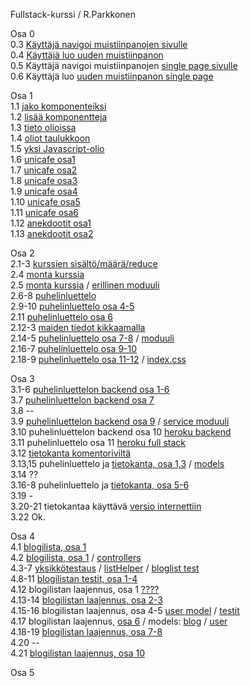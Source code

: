 Fullstack-kurssi / R.Parkkonen

Osa 0
<BR>
0.3 [Käyttäjä navigoi muistiinpanojen sivulle](https://github.com/rparkkon/fullstack/blob/master/osa0/navigoiNotes.png)
<BR>
0.4 [Käyttäjä luo uuden muistiinpanon](https://github.com/rparkkon/fullstack/blob/master/osa0/luoUusi.png)
<BR>
0.5 Käyttäjä navigoi muistiinpanojen [single page sivulle](https://github.com/rparkkon/fullstack/blob/master/osa0/navigoiNotesSpa.png)
<BR>
0.6 Käyttäjä luo [uuden muistiinpanon single page](https://github.com/rparkkon/fullstack/blob/master/osa0/luoUusiSpa.png)
<BR>

Osa 1
<BR>
1.1 [jako komponenteiksi](https://github.com/rparkkon/fullstack/blob/master/osa1/src/index.11.js)
<BR>
1.2 [lisää komponentteja](https://github.com/rparkkon/fullstack/blob/master/osa1/src/index.12.js)
<BR>
1.3 [tieto olioissa](https://github.com/rparkkon/fullstack/blob/master/osa1/src/index.13.js)
<BR>
1.4 [oliot taulukkoon](https://github.com/rparkkon/fullstack/blob/master/osa1/src/index.14.js)
<BR>
1.5 [yksi Javascript-olio](https://github.com/rparkkon/fullstack/blob/master/osa1/src/index.15.js)
<BR>
1.6 [unicafe osa1](https://github.com/rparkkon/fullstack/blob/master/osa1/src/index.16.js)
<BR>
1.7 [unicafe osa2](https://github.com/rparkkon/fullstack/blob/master/osa1/src/index.17.js)
<BR>
1.8 [unicafe osa3](https://github.com/rparkkon/fullstack/blob/master/osa1/src/index.18.js)
<BR>
1.9 [unicafe osa4](https://github.com/rparkkon/fullstack/blob/master/osa1/src/index.19.js)
<BR>
1.10 [unicafe osa5](https://github.com/rparkkon/fullstack/blob/master/osa1/src/index.1.10.js)
<BR>
1.11 [unicafe osa6](https://github.com/rparkkon/fullstack/blob/master/osa1/src/index.1.11.js)
<BR>
1.12 [anekdootit osa1](https://github.com/rparkkon/fullstack/blob/master/osa1/src/index.1.12.js)
<BR>
1.13 [anekdootit osa2](https://github.com/rparkkon/fullstack/blob/master/osa1/src/index.1.13.js)
<BR>

Osa 2
<BR>
2.1-3 [kurssien sisältö/määrä/reduce](https://github.com/rparkkon/fullstack/blob/master/osa2/src/App.2.3.js)
<BR>
2.4 [monta kurssia](https://github.com/rparkkon/fullstack/blob/master/osa2/src/App.2.4.js)
<BR>
2.5 [monta kurssia](https://github.com/rparkkon/fullstack/blob/master/osa2/src/App.2.5.js)  /  [erillinen moduuli](https://github.com/rparkkon/fullstack/blob/master/osa2/src/components/Kurssit.2.5.js)
<BR>
2.6-8 [puhelinluettelo](https://github.com/rparkkon/fullstack/blob/master/osa2/src/App.2.8.js)
<BR>
2.9-10 [puhelinluettelo osa 4-5](https://github.com/rparkkon/fullstack/blob/master/osa2/src/App.2.10.js)
<BR>
2.11 [puhelinluettelo osa 6](https://github.com/rparkkon/fullstack/blob/master/osa2/src/App.2.11.js)
<BR>
2.12-3 [maiden tiedot kikkaamalla](https://github.com/rparkkon/fullstack/blob/master/osa2/src/App.2.13.js)
<BR>
2.14-5 [puhelinluettelo osa 7-8](https://github.com/rparkkon/fullstack/blob/master/osa2/src/App.2.15.js)  /  [moduuli](https://github.com/rparkkon/fullstack/blob/master/osa2/src/services/persons.js)
<BR>
2.16-7 [puhelinluettelo osa 9-10](https://github.com/rparkkon/fullstack/blob/master/osa2/src/App.2.17.js)
<BR>
2.18-9 [puhelinluettelo osa 11-12](https://github.com/rparkkon/fullstack/blob/master/osa2/src/App.2.19.js)  /  [index.css](https://github.com/rparkkon/fullstack/blob/master/osa2/src/index.css)
<BR>

Osa 3
<BR>
3.1-6 [puhelinluettelon backend osa 1-6](https://github.com/rparkkon/fullstack/blob/master/osa3/index.3.6.js)
<BR>
3.7 [puhelinluettelon backend osa 7](https://github.com/rparkkon/fullstack/blob/master/osa3/index.3.7.js)
<BR>
3.8 --
<BR>
3.9 [puhelinluettelon backend osa 9](https://github.com/rparkkon/fullstack/blob/master/osa2/src/App.3.9.js)  /  [service moduuli](https://github.com/rparkkon/fullstack/blob/master/osa2/src/services/persons.3.9.js)
<BR>
3.10 puhelinluettelon backend osa 10 [heroku backend](https://dry-beach-63310.herokuapp.com/api/persons)
<BR>
3.11 puhelinluettelo osa 11 [heroku full stack](https://dry-beach-63310.herokuapp.com/)
<BR>
3.12 [tietokanta komentoriviltä](https://github.com/rparkkon/fullstack/blob/master/osa3/mongo.js)
<BR>
3.13,15 puhelinluettelo ja [tietokanta, osa 1,3](https://github.com/rparkkon/fullstack/blob/master/osa3/index.3.15.js)   /  [models](https://github.com/rparkkon/fullstack/blob/master/osa3/models/person.js)
<BR>
3.14 ??
<BR>
3.16-8 puhelinluettelo ja [tietokanta, osa 5-6](https://github.com/rparkkon/fullstack/blob/master/osa3/index.3.18.js)
<BR>
3.19 -
<BR>
3.20-21 tietokantaa käyttävä [versio internettiin](https://dry-beach-63310.herokuapp.com/)
<BR>
3.22 Ok.

Osa 4
<BR>
4.1 [blogilista, osa 1](https://github.com/rparkkon/fullstack/blob/master/osa4/index.4.1.js)
<BR>
4.2 [blogilista, osa 1](https://github.com/rparkkon/fullstack/blob/master/osa4/bindex.4.2.js)  /  [controllers](https://github.com/rparkkon/fullstack/blob/master/osa4/controllers/blogs.4.2.js)
<BR>
4.3-7 [yksikkötestaus](https://github.com/rparkkon/fullstack/blob/master/osa4/index.4.1.js)  /  [listHelper](https://github.com/rparkkon/fullstack/blob/master/osa4/utils/list_helper.js)   /  [bloglist test](https://github.com/rparkkon/fullstack/blob/master/osa4/tests/bloglist.test.4.7.js)
<BR>
4.8-11 [ blogilistan testit, osa 1-4](https://github.com/rparkkon/fullstack/blob/master/osa4/tests/blog_api.test.4.11.js)
<BR>
4.12 blogilistan laajennus, osa 1 [????](https://github.com/rparkkon/fullstack/blob/master/osa4/tests/test_helper.js)
<BR>
4.13-14 [ blogilistan laajennus, osa 2-3](https://github.com/rparkkon/fullstack/blob/master/osa4/controllers/blogs.4.14.js)
<BR>
4.15-16 blogilistan laajennus, osa 4-5 [user model](https://github.com/rparkkon/fullstack/blob/master/osa4/models/user.4.16.js)  /   [testit](https://github.com/rparkkon/fullstack/blob/master/osa4/tests/blog_api.test.js)
<BR>
4.17 blogilistan laajennus, [osa 6](https://github.com/rparkkon/fullstack/blob/master/osa4/controllers/blogs.4.17.js)   /   models: [blog](https://github.com/rparkkon/fullstack/blob/master/osa4/models/blog.4.17.js) /   [user](https://github.com/rparkkon/fullstack/blob/master/osa4/models/user.4.17.js)
<BR>
4.18-19 [ blogilistan laajennus, osa 7-8](https://github.com/rparkkon/fullstack/blob/master/osa4/controllers/blogs.4.19.js)
<BR>
4.20 --
<BR>
4.21 [ blogilistan laajennus, osa 10](https://github.com/rparkkon/fullstack/blob/master/osa4/controllers/blogs.js)

Osa 5
<BR>
